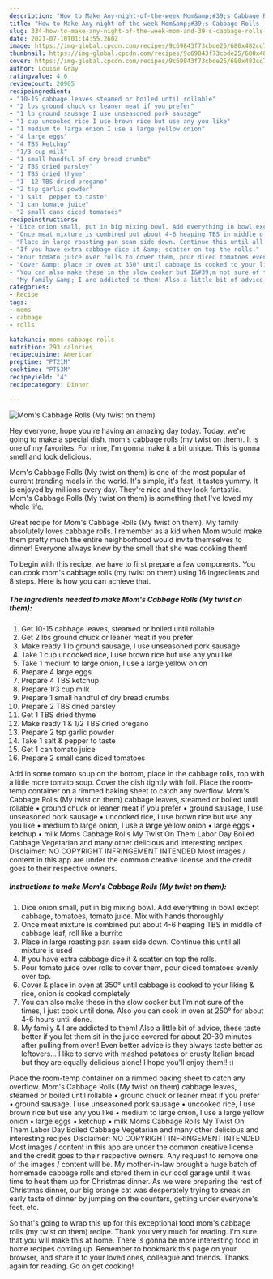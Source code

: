 ```yaml
---
description: "How to Make Any-night-of-the-week Mom&amp;#39;s Cabbage Rolls (My twist on them)"
title: "How to Make Any-night-of-the-week Mom&amp;#39;s Cabbage Rolls (My twist on them)"
slug: 334-how-to-make-any-night-of-the-week-mom-and-39-s-cabbage-rolls-my-twist-on-them
date: 2021-07-10T01:14:55.260Z
image: https://img-global.cpcdn.com/recipes/9c69843f73cbde25/680x482cq70/moms-cabbage-rolls-my-twist-on-them-recipe-main-photo.jpg
thumbnail: https://img-global.cpcdn.com/recipes/9c69843f73cbde25/680x482cq70/moms-cabbage-rolls-my-twist-on-them-recipe-main-photo.jpg
cover: https://img-global.cpcdn.com/recipes/9c69843f73cbde25/680x482cq70/moms-cabbage-rolls-my-twist-on-them-recipe-main-photo.jpg
author: Louise Gray
ratingvalue: 4.6
reviewcount: 20905
recipeingredient:
- "10-15 cabbage leaves steamed or boiled until rollable"
- "2 lbs ground chuck or leaner meat if you prefer"
- "1 lb ground sausage I use unseasoned pork sausage"
- "1 cup uncooked rice I use brown rice but use any you like"
- "1 medium to large onion I use a large yellow onion"
- "4 large eggs"
- "4 TBS ketchup"
- "1/3 cup milk"
- "1 small handful of dry bread crumbs"
- "2 TBS dried parsley"
- "1 TBS dried thyme"
- "1  12 TBS dried oregano"
- "2 tsp garlic powder"
- "1 salt  pepper to taste"
- "1 can tomato juice"
- "2 small cans diced tomatoes"
recipeinstructions:
- "Dice onion small, put in big mixing bowl. Add everything in bowl except cabbage, tomatoes, tomato juice. Mix with hands thoroughly"
- "Once meat mixture is combined put about 4-6 heaping TBS in middle of cabbage leaf, roll like a burrito"
- "Place in large roasting pan seam side down. Continue this until all mixture is used"
- "If you have extra cabbage dice it &amp; scatter on top the rolls."
- "Pour tomato juice over rolls to cover them, pour diced tomatoes evenly over top."
- "Cover &amp; place in oven at 350° until cabbage is cooked to your liking &amp; rice, onion is cooked completely"
- "You can also make these in the slow cooker but I&#39;m not sure of the times, I just cook until done. Also you can cook in oven at 250° for about 4-6 hours until done."
- "My family &amp; I are addicted to them! Also a little bit of advice, these taste better if you let them sit in the juice covered for about 20-30 minutes after pulling from oven! Even better advice is they always taste better as leftovers... I like to serve with mashed potatoes or crusty Italian bread but they are equally delicious alone! I hope you&#39;ll enjoy them!! :)"
categories:
- Recipe
tags:
- moms
- cabbage
- rolls

katakunci: moms cabbage rolls 
nutrition: 293 calories
recipecuisine: American
preptime: "PT21M"
cooktime: "PT53M"
recipeyield: "4"
recipecategory: Dinner

---
```



![Mom&#39;s Cabbage Rolls (My twist on them)](https://img-global.cpcdn.com/recipes/9c69843f73cbde25/680x482cq70/moms-cabbage-rolls-my-twist-on-them-recipe-main-photo.jpg)

Hey everyone, hope you're having an amazing day today. Today, we're going to make a special dish, mom&#39;s cabbage rolls (my twist on them). It is one of my favorites. For mine, I'm gonna make it a bit unique. This is gonna smell and look delicious.

Mom&#39;s Cabbage Rolls (My twist on them) is one of the most popular of current trending meals in the world. It's simple, it's fast, it tastes yummy. It is enjoyed by millions every day. They're nice and they look fantastic. Mom&#39;s Cabbage Rolls (My twist on them) is something that I've loved my whole life.

Great recipe for Mom&#39;s Cabbage Rolls (My twist on them). My family absolutely loves cabbage rolls. I remember as a kid when Mom would make them pretty much the entire neighborhood would invite themselves to dinner! Everyone always knew by the smell that she was cooking them!


To begin with this recipe, we have to first prepare a few components. You can cook mom&#39;s cabbage rolls (my twist on them) using 16 ingredients and 8 steps. Here is how you can achieve that.

<!--inarticleads1-->

##### The ingredients needed to make Mom&#39;s Cabbage Rolls (My twist on them):

1. Get 10-15 cabbage leaves, steamed or boiled until rollable
1. Get 2 lbs ground chuck or leaner meat if you prefer
1. Make ready 1 lb ground sausage, I use unseasoned pork sausage
1. Take 1 cup uncooked rice, I use brown rice but use any you like
1. Take 1 medium to large onion, I use a large yellow onion
1. Prepare 4 large eggs
1. Prepare 4 TBS ketchup
1. Prepare 1/3 cup milk
1. Prepare 1 small handful of dry bread crumbs
1. Prepare 2 TBS dried parsley
1. Get 1 TBS dried thyme
1. Make ready 1 &amp; 1/2 TBS dried oregano
1. Prepare 2 tsp garlic powder
1. Take 1 salt &amp; pepper to taste
1. Get 1 can tomato juice
1. Prepare 2 small cans diced tomatoes


Add in some tomato soup on the bottom, place in the cabbage rolls, top with a little more tomato soup. Cover the dish tightly with foil. Place the room-temp container on a rimmed baking sheet to catch any overflow. Mom&#39;s Cabbage Rolls (My twist on them) cabbage leaves, steamed or boiled until rollable • ground chuck or leaner meat if you prefer • ground sausage, I use unseasoned pork sausage • uncooked rice, I use brown rice but use any you like • medium to large onion, I use a large yellow onion • large eggs • ketchup • milk Moms Cabbage Rolls My Twist On Them Labor Day Boiled Cabbage Vegetarian and many other delicious and interesting recipes Disclaimer: NO COPYRIGHT INFRINGEMENT INTENDED Most images / content in this app are under the common creative license and the credit goes to their respective owners. 

<!--inarticleads2-->

##### Instructions to make Mom&#39;s Cabbage Rolls (My twist on them):

1. Dice onion small, put in big mixing bowl. Add everything in bowl except cabbage, tomatoes, tomato juice. Mix with hands thoroughly
1. Once meat mixture is combined put about 4-6 heaping TBS in middle of cabbage leaf, roll like a burrito
1. Place in large roasting pan seam side down. Continue this until all mixture is used
1. If you have extra cabbage dice it &amp; scatter on top the rolls.
1. Pour tomato juice over rolls to cover them, pour diced tomatoes evenly over top.
1. Cover &amp; place in oven at 350° until cabbage is cooked to your liking &amp; rice, onion is cooked completely
1. You can also make these in the slow cooker but I&#39;m not sure of the times, I just cook until done. Also you can cook in oven at 250° for about 4-6 hours until done.
1. My family &amp; I are addicted to them! Also a little bit of advice, these taste better if you let them sit in the juice covered for about 20-30 minutes after pulling from oven! Even better advice is they always taste better as leftovers... I like to serve with mashed potatoes or crusty Italian bread but they are equally delicious alone! I hope you&#39;ll enjoy them!! :)


Place the room-temp container on a rimmed baking sheet to catch any overflow. Mom&#39;s Cabbage Rolls (My twist on them) cabbage leaves, steamed or boiled until rollable • ground chuck or leaner meat if you prefer • ground sausage, I use unseasoned pork sausage • uncooked rice, I use brown rice but use any you like • medium to large onion, I use a large yellow onion • large eggs • ketchup • milk Moms Cabbage Rolls My Twist On Them Labor Day Boiled Cabbage Vegetarian and many other delicious and interesting recipes Disclaimer: NO COPYRIGHT INFRINGEMENT INTENDED Most images / content in this app are under the common creative license and the credit goes to their respective owners. Any request to remove one of the images / content will be. My mother-in-law brought a huge batch of homemade cabbage rolls and stored them in our cool garage until it was time to heat them up for Christmas dinner. As we were preparing the rest of Christmas dinner, our big orange cat was desperately trying to sneak an early taste of dinner by jumping on the counters, getting under everyone&#39;s feet, etc. 

So that's going to wrap this up for this exceptional food mom&#39;s cabbage rolls (my twist on them) recipe. Thank you very much for reading. I'm sure that you will make this at home. There is gonna be more interesting food in home recipes coming up. Remember to bookmark this page on your browser, and share it to your loved ones, colleague and friends. Thanks again for reading. Go on get cooking!
